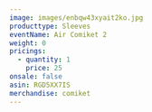 ```yaml
---
image: images/enbqw43xyait2ko.jpg
producttype: Sleeves
eventName: Air Comiket 2
weight: 0
pricings:
  - quantity: 1
    price: 25
onsale: false
asin: RGD5XX7IS
merchandise: comiket
---
```

